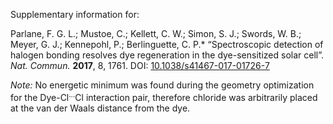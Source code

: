 Supplementary information for:

Parlane, F. G. L.; Mustoe, C.; Kellett, C. W.; Simon, S. J.; Swords, W. B.; Meyer, G. J.; Kennepohl, P.; Berlinguette, C. P.* “Spectroscopic detection of halogen bonding resolves dye regeneration in the dye-sensitized solar cell”. *Nat. Commun.* **2017**, 8, 1761. DOI: [10.1038/s41467-017-01726-7](https://www.nature.com/articles/s41467-017-01726-7)

*Note:* No energetic minimum was found during the geometry optimization for the Dye-Cl<sup>...</sup>Cl interaction pair, therefore chloride was arbitrarily placed at the van der Waals distance from the dye.
